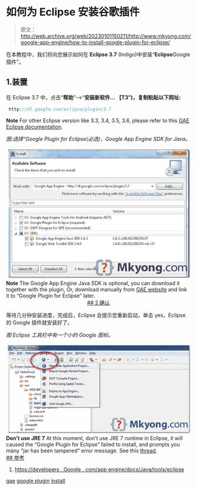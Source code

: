 # 如何为 Eclipse 安装谷歌插件

> 原文：<http://web.archive.org/web/20230101150211/http://www.mkyong.com/google-app-engine/how-to-install-google-plugin-for-eclipse/>

在本教程中，我们将向您展示如何在 **Eclipse 3.7** (Indigo)中安装“**Eclipse**Google 插件”。

## 1.装置

在 Eclipse 3.7 中，点击“**帮助**”–>“**安装新软件… 【T3”)，复制粘贴以下网址:**

```java
 http://dl.google.com/eclipse/plugin/3.7 
```

**Note**
For other Eclipse version like 3.3, 3.4, 3.5, 3.6, please refer to this [GAE Eclipse documentation](http://web.archive.org/web/20190304031338/https://developers.google.com/appengine/docs/java/tools/eclipse).

*图:选择“Google Plugin for Eclipse(必选)，Google App Engine SDK for Java。*

![install google plugin for eclipse 3.7](img/39a249f687639555be21d3448af4e806.png "gae-install-google-plugin-for-eclipse")**Note**
The Google App Engine Java SDK is optional, you can download it together with the plugin, Or, download manually from [GAE website](http://web.archive.org/web/20190304031338/https://developers.google.com/appengine/downloads) and link it to “Google Plugin for Eclipse” later. <ins class="adsbygoogle" style="display:block; text-align:center;" data-ad-format="fluid" data-ad-layout="in-article" data-ad-client="ca-pub-2836379775501347" data-ad-slot="6894224149">## 2.确认

等待几分钟安装进度，完成后，Eclipse 会提示您重新启动，单击 yes，Eclipse 的 Google 插件就安装好了。

*图 Eclipse 工具栏中有一个小的 Google 图标。*

![instal googe plugin for eclipse 3.7 success](img/7e1ea438854171e4055d2a4feebe3c74.png "gae-install-google-plugin-for-eclipse-donw")**Don’t use JRE 7**
At this moment, don’t use JRE 7 runtime in Eclipse, it will caused the “Google Plugin for Eclipse” failed to install, and prompts you many “jar has been tampered” error message. See this [thread](http://web.archive.org/web/20190304031338/http://www.mkyong.com/google-app-engine/google-plugin-for-eclipse-jar-has-been-tampered/). <ins class="adsbygoogle" style="display:block" data-ad-client="ca-pub-2836379775501347" data-ad-slot="8821506761" data-ad-format="auto" data-ad-region="mkyongregion">## 参考

1.  [https://developers . Google . com/app engine/docs/Java/tools/eclipse](http://web.archive.org/web/20190304031338/https://developers.google.com/appengine/docs/java/tools/eclipse)

[gae](http://web.archive.org/web/20190304031338/http://www.mkyong.com/tag/gae/) [google plugin](http://web.archive.org/web/20190304031338/http://www.mkyong.com/tag/google-plugin/) [install](http://web.archive.org/web/20190304031338/http://www.mkyong.com/tag/install/)







